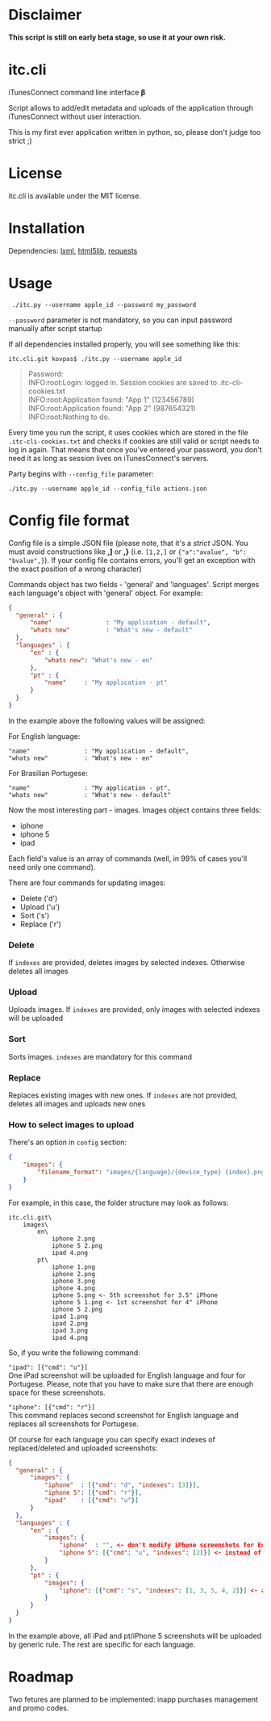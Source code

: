 Disclaimer
=======

**This script is still on early beta stage, so use it at your own risk.**

itc.cli
=======

iTunesConnect command line interface **β**

Script allows to add/edit metadata and uploads of the application through iTunesConnect without user interaction.

This is my first ever application written in python, so, please don't judge too strict ;)

License
=======
itc.cli is available under the MIT license.

Installation
=======

Dependencies: [lxml](http://lxml.de/installation.html), [html5lib](http://code.google.com/p/html5lib/wiki/UserDocumentation), [requests](http://docs.python-requests.org/en/latest/user/install/)

Usage
=======

```` ./itc.py --username apple_id --password my_password````

````--password```` parameter is not mandatory, so you can input password manually after script startup

If all dependencies installed properly, you will see something like this:

````itc.cli.git kovpas$ ./itc.py --username apple_id````  
> Password:  
INFO:root:Login: logged in. Session cookies are saved to .itc-cli-cookies.txt  
INFO:root:Application found: "App 1" (123456789)  
INFO:root:Application found: "App 2" (987654321)  
INFO:root:Nothing to do.

Every time you run the script, it uses cookies which are stored in the file ````.itc-cli-cookies.txt```` and checks if cookies are still valid or script needs to log in again. That means that once you've entered your password, you don't need it as long as session lives on iTunesConnect's servers. 

Party begins with ````--config_file```` parameter:

````./itc.py --username apple_id --config_file actions.json````

Config file format
=======

Config file is a simple JSON file (please note, that it's a _strict_ JSON. You must avoid constructions like **,]** or **,}** (i.e. ````[1,2,]```` or ````{"a":"avalue", "b": "bvalue",}````). If your config file contains errors, you'll get an exception with the exact position of a wrong character)

Commands object has two fields - 'general' and 'languages'. Script merges each language's object with 'general' object. For example:

```` JSON
{
  "general" : {
      "name"               : "My application - default",
      "whats new"          : "What's new - default"
  },
  "languages" : {
      "en" : {
          "whats new": "What's new - en"
      },
      "pt" : {
          "name"     : "My application - pt"
      }
  }
}
````

In the example above the following values will be assigned:

For English language:  
````
"name"               : "My application - default",  
"whats new"          : "What's new - en"
````  
For Brasilian Portugese:  
````
"name"               : "My application - pt",  
"whats new"          : "What's new - default" 
````  

Now the most interesting part - images. Images object contains three fields:
* iphone
* iphone 5
* ipad

Each field's value is an array of commands (well, in 99% of cases you'll need only one command).

There are four commands for updating images:  
* Delete ('d')
* Upload ('u')
* Sort ('s')
* Replace ('r')

### Delete  
If ````indexes```` are provided, deletes images by selected indexes. Otherwise deletes all images

### Upload  
Uploads images. If ````indexes```` are provided, only images with selected indexes will be uploaded

### Sort  
Sorts images. ````indexes```` are mandatory for this command

### Replace  
Replaces existing images with new ones. If ````indexes```` are not provided, deletes all images and uploads new ones

### How to select images to upload  
There's an option in ````config```` section:
```` JSON
{
    "images": {
        "filename_format": "images/{language}/{device_type} {index}.png"
    }
}
````

For example, in this case, the folder structure may look as follows:
````
itc.cli.git\
    images\
        en\
            iphone 2.png
            iphone 5 2.png
            ipad 4.png
        pt\
            iphone 1.png
            iphone 2.png
            iphone 3.png
            iphone 4.png
            iphone 5.png <- 5th screenshot for 3.5" iPhone
            iphone 5 1.png <- 1st screenshot for 4" iPhone
            iphone 5 2.png
            ipad 1.png
            ipad 2.png
            ipad 3.png
            ipad 4.png
````

So, if you write the following command:

````"ipad": [{"cmd": "u"}]````  
One iPad screenshot will be uploaded for English language and four for Portugese. Please, note that you have to make sure that there are enough space for these screenshots.

````"iphone": [{"cmd": "r"}]````  
This command replaces second screenshot for English language and replaces all screenshots for Portugese.

Of course for each language you can specify exact indexes of replaced/deleted and uploaded screenshots:
```` JSON
{
  "general" : {
      "images": {
          "iphone"  : [{"cmd": "d", "indexes": [3]}],
          "iphone 5": [{"cmd": "r"}],
          "ipad"    : [{"cmd": "u"}]
      }
  },
  "languages" : {
      "en" : {
          "images": {
              "iphone"  : "", <- don't modify iPhone screenshots for English language
              "iphone 5": [{"cmd": "u", "indexes": [2]}] <- instead of replacing all screenshots for iPhone 5, upload one with name 'iphone 5 2.png'
          }
      },
      "pt" : {
          "images": {
              "iphone": [{"cmd": "s", "indexes": [1, 3, 5, 4, 2]}] <- apply new sorting
          }
      }
  }
}
````

In the example above, all iPad and pt/iPhone 5 screenshots will be uploaded by generic rule. The rest are specific for each language.

Roadmap
=======

Two fetures are planned to be implemented: inapp purchases management and promo codes.
